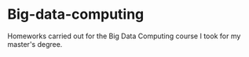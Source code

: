 # Big-data-computing
Homeworks carried out for the Big Data Computing course I took for my master's degree.
